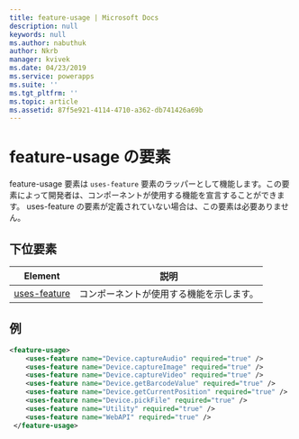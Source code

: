```yaml
---
title: feature-usage | Microsoft Docs
description: null
keywords: null
ms.author: nabuthuk
author: Nkrb
manager: kvivek
ms.date: 04/23/2019
ms.service: powerapps
ms.suite: ''
ms.tgt_pltfrm: ''
ms.topic: article
ms.assetid: 87f5e921-4114-4710-a362-db741426a69b
---
```


# <a name="feature-usage-element"></a>feature-usage の要素

feature-usage 要素は `uses-feature` 要素のラッパーとして機能します。この要素によって開発者は、コンポーネントが使用する機能を宣言することができます。 uses-feature の要素が定義されていない場合は、この要素は必要ありません。

## <a name="child-elements"></a>下位要素

|Element|説明|
|--|--|
|[uses-feature](uses-feature.md)|コンポーネントが使用する機能を示します。|


## <a name="example"></a>例

```XML
<feature-usage>
    <uses-feature name="Device.captureAudio" required="true" />
    <uses-feature name="Device.captureImage" required="true" />
    <uses-feature name="Device.captureVideo" required="true" />
    <uses-feature name="Device.getBarcodeValue" required="true" />
    <uses-feature name="Device.getCurrentPosition" required="true" />
    <uses-feature name="Device.pickFile" required="true" />
    <uses-feature name="Utility" required="true" />
    <uses-feature name="WebAPI" required="true" />
 </feature-usage>
```
